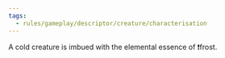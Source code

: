 ```yaml
---
tags:
  - rules/gameplay/descriptor/creature/characterisation
---
```

A cold creature is imbued with the elemental essence of ❗frost.